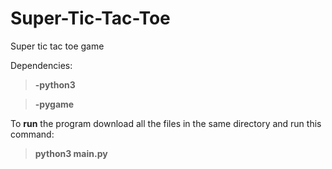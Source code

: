 # Super-Tic-Tac-Toe
Super tic tac toe game

Dependencies: 
>**-python3**

>**-pygame**

To **run** the program download all the files in the same directory and run this command:
>**python3 main.py**
